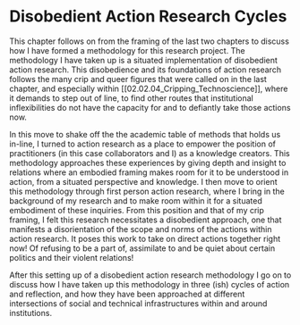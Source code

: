 # Disobedient Action Research Cycles 

This chapter follows on from the framing of the last two chapters to discuss how I have formed a methodology for this research project. The methodology I have taken up is a situated implementation of disobedient action research. This disobedience and its foundations of action research follows the many crip and queer figures that were called on in the last chapter, and especially within [[02.02.04_Cripping_Technoscience]], where it demands to step out of line, to find other routes that institutional inflexibilities do not have the capacity for and to defiantly take those actions now.

In this move to shake off the the academic table of methods that holds us in-line, I turned to action research as a place to empower the position of practitioners (in this case collaborators and I) as a knowledge creators. This methodology approaches these experiences by giving depth and insight to relations where an embodied framing makes room for it to be understood in action, from a situated perspective and knowledge. I then move to orient this methodology through first person action research, where I bring in the background of my research and to make room within it for a situated embodiment of these inquiries. From this position and that of my crip framing, I felt this research necessitates a disobedient approach, one that manifests a disorientation of the scope and norms of the actions within action research. It poses this work to take on direct actions together right now! Of refusing to be a part of, assimilate to and be quiet about certain politics and their violent relations!

After this setting up of a disobedient action research methodology I go on to discuss how I have taken up this methodology in three (ish) cycles of action and reflection, and how they have been approached at different intersections of social and technical infrastructures within and around institutions.

